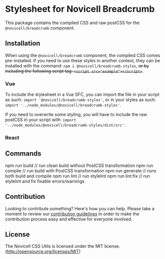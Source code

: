 # Stylesheet for Novicell Breadcrumb
This package contains the compiled CSS and raw postCSS for the `@novicell/breadcrumb` component.

## Installation
When using the `@novicell/breadcrumb` component, the compiled CSS comes pre-installed. If you need to use these styles in another context, they can be installed with the command: `npm i @novicell/breadcrumb-styles`, ~~or by including the following script tag: `<script src="example"></script>`~~.

### Vue
To include the stylesheet in a Vue SFC, you can import the file in your script as such: `import '@novicell/breadcrumb-styles'`, or in your styles as such: `import '../node_modules/@novicell/breadcrumb-styles'`.

If you need to overwrite some styling, you will have to include the raw postCSS in your script with: `import '../node_modules/@novicell/breadcrumb-styles/dist/src'`.
### React

## Commands
npm run build // run clean build without PostCSS transformation
npm run compile // run build with PostCSS transformation
npm run generate // runs both build and compile
npm run lint // run stylelint
npm run lint:fix // run stylelint and fix fixable errors/warnings

## Contribution
Looking to contribute something? Here's how you can help. Please take a moment to review our [contribution guidelines](https://github.com/Novicell/novicell-frontend/wiki/Contribution-guidelines) in order to make the contribution process easy and effective for everyone involved.

## License
The Novicell CSS Utils is licensed under the MIT license. (http://opensource.org/licenses/MIT)
